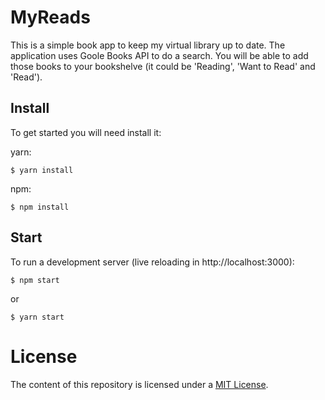 # MyReads

This is a simple book app to keep my virtual library up to date. The application uses Goole Books API to do a search. You will be able to add those books to your bookshelve (it could be 'Reading', 'Want to Read' and 'Read').

## Install

To get started you will need install it:

yarn:

    $ yarn install

npm:

    $ npm install

## Start

To run a development server (live reloading in http://localhost:3000):

    $ npm start

or

    $ yarn start

# License

The content of this repository is licensed under a [MIT License](https://github.com/MarcioCantos/React-myReads/blob/master/LICENSE).
